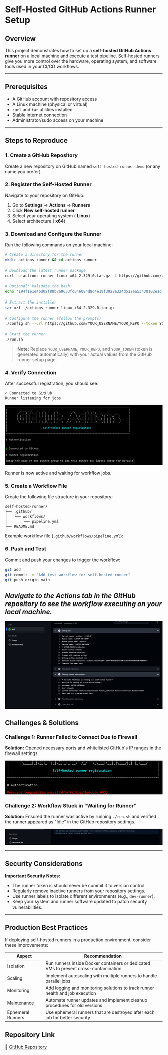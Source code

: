 # Self-Hosted GitHub Actions Runner Setup

## Overview
This project demonstrates how to set up a **self-hosted GitHub Actions runner** on a local machine and execute a test pipeline. Self-hosted runners give you more control over the hardware, operating system, and software tools used in your CI/CD workflows.

---

## Prerequisites

- A GitHub account with repository access
- A Linux machine (physical or virtual)
- `curl` and `tar` utilities installed
- Stable internet connection
- Administrator/sudo access on your machine

---

## Steps to Reproduce

### 1. Create a GitHub Repository

Create a new repository on GitHub named `self-hosted-runner-demo` (or any name you prefer).

### 2. Register the Self-Hosted Runner

Navigate to your repository on GitHub:

1. Go to **Settings** → **Actions** → **Runners**
2. Click **New self-hosted runner**
3. Select your operating system ( **Linux**)
4. Select architecture ( **x64**)

### 3. Download and Configure the Runner

Run the following commands on your local machine:

```bash
# Create a directory for the runner
mkdir actions-runner && cd actions-runner

# Download the latest runner package
curl -o actions-runner-linux-x64-2.329.0.tar.gz -L https://github.com/actions/runner/releases/download/v2.329.0/actions-runner-linux-x64-2.329.0.tar.gz

# Optional: Validate the hash
echo "194f1e1e4bd02f80b7e9633fc546084d8d4e19f3928a324d512ea53430102e1d  actions-runner-linux-x64-2.329.0.tar.gz" | shasum -a 256 -c

# Extract the installer
tar xzf ./actions-runner-linux-x64-2.329.0.tar.gz

# Configure the runner (follow the prompts)
./config.sh --url https://github.com/YOUR_USERNAME/YOUR_REPO --token YOUR_TOKEN

# Start the runner
./run.sh
```

> **Note:** Replace `YOUR_USERNAME`, `YOUR_REPO`, and `YOUR_TOKEN` (token is generated automatically) with your actual values from the GitHub runner setup page.

### 4. Verify Connection

After successful registration, you should see:

```
✓ Connected to GitHub
Runner listening for jobs
```

![Workflow success](./images/runner-success.png)

Runner is now active and waiting for workflow jobs.

### 5. Create a Workflow File

Create the following file structure in your repository:

```
self-hosted-runner/
├── .github/
│   └── workflows/
│       └── pipeline.yml
└── README.md
```

Example workflow file (`.github/workflows/pipeline.yml`):


### 6. Push and Test

Commit and push your changes to trigger the workflow:

```bash
git add .
git commit -m "Add test workflow for self-hosted runner"
git push origin main
```

***Navigate to the **Actions** tab in the GitHub repository to see the workflow executing on your local machine.***
---

![Workflow success](./images/workflow-success.png)


## Challenges & Solutions

### Challenge 1: Runner Failed to Connect Due to Firewall
**Solution:** Opened necessary ports and whitelisted GitHub's IP ranges in the firewall settings.

![Workflow success](./images/runner-failed.png)

### Challenge 2: Workflow Stuck in "Waiting for Runner"
**Solution:** Ensured the runner was active by running `./run.sh` and verified the runner appeared as "Idle" in the GitHub repository settings.

![Workflow success](./images/runner-not-running.png)


---

## Security Considerations

**Important Security Notes:**

- The runner token is should never be commit it to version control.
- Regularly remove inactive runners from your repository settings.
- Use runner labels to isolate different environments (e.g., `dev-runner`).
- Keep your system and runner software updated to patch security vulnerabilities.

---

## Production Best Practices

If deploying self-hosted runners in a production environment, consider these improvements:

| Aspect | Recommendation |
|--------|----------------|
| Isolation | Run runners inside Docker containers or dedicated VMs to prevent cross-contamination |
| Scaling | Implement autoscaling with multiple runners to handle parallel jobs |
| Monitoring | Add logging and monitoring solutions to track runner health and job execution |
| Maintenance | Automate runner updates and implement cleanup procedures for old versions |
| Ephemeral Runners | Use ephemeral runners that are destroyed after each job for better security |



## Repository Link

🔗 [GitHub Repository](https://github.com/Olamiwale/self-hosted-runner.git)